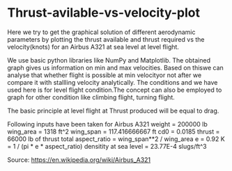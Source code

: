 # Thrust-avilable-vs-velocity-plot

Here we try to get the graphical solution of different aerodynamic parameters by plotting the thrust available and thrust required vs the velocity(knots) for an Airbus A321 at sea level at level flight.

We use basic python libraries like NumPy and Matplotlib. The obtained graph gives us information on min and max velocities. Based on thiswe can analyse that whether flight is possible at min velocityor not after we compare it with stallling velocity analytically.
The conditions and we have used here is for level flight condition.The concept can also be employed to graph for other condition like climbing flight, turning flight. 

The basic principle at level flight at Thrust produced will be equal to drag. 

Following inputs have been taken for Airbus A321
weight = 200000  lb
wing_area = 1318 ft^2
wing_span = 117.416666667 ft
cd0 = 0.0185
thrust = 66000 lb of thrust total
aspect_ratio = wing_span**2 / wing_area
e = 0.92
K = 1 / (pi * e * aspect_ratio)
densitity at sea level = 23.77E-4 slugs/ft^3

Source: https://en.wikipedia.org/wiki/Airbus_A321
